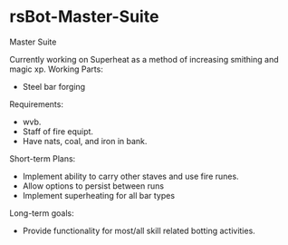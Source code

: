 rsBot-Master-Suite
==================

Master Suite

Currently working on Superheat as a method of increasing smithing and magic xp.
Working Parts:
- Steel bar forging

Requirements: 
- wvb. 
- Staff of fire equipt. 
- Have nats, coal, and iron in bank. 

Short-term Plans:
- Implement ability to carry other staves and use fire runes. 
- Allow options to persist between runs
- Implement superheating for all bar types

Long-term goals:
- Provide functionality for most/all skill related botting activities. 
